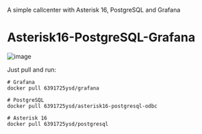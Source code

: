 A simple callcenter with Asterisk 16, PostgreSQL and Grafana
# Asterisk16-PostgreSQL-Grafana
![image](https://user-images.githubusercontent.com/73586088/113707049-2bc4a080-9701-11eb-9a48-5464f6d9a4d8.png)



Just pull and run:

    # Grafana 
    docker pull 6391725ysd/grafana
    
    # PostgreSQL
    docker pull 6391725ysd/asterisk16-postgresql-odbc
    
    # Asterisk 16
    docker pull 6391725ysd/postgresql
